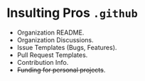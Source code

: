 # Insulting Pros `.github`

- Organization README.
- Organization Discussions.
- Issue Templates (Bugs, Features).
- Pull Request Templates.
- Contribution Info.
- ~~Funding for personal projects~~.
